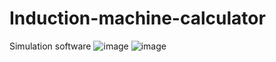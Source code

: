 # Induction-machine-calculator
Simulation software
![image](https://user-images.githubusercontent.com/61106411/204035686-d03dca10-6706-4a27-a8c7-9cd8e07c5bbf.png)
![image](https://user-images.githubusercontent.com/61106411/204035387-66eaed0f-e355-4569-9273-0b87f3a0c0bc.png)
